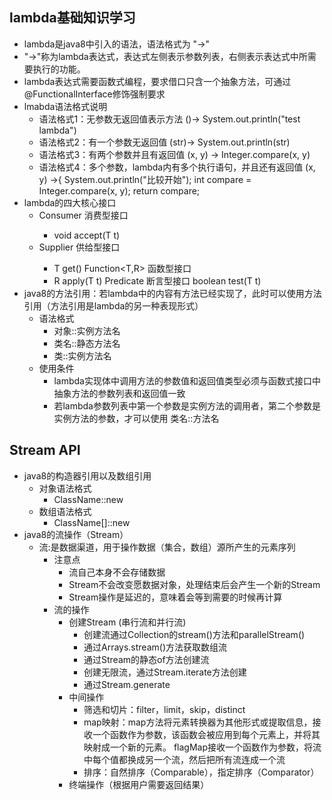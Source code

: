 ## lambda基础知识学习
* lambda是java8中引入的语法，语法格式为 "->"
* "->"称为lambda表达式，表达式左侧表示参数列表，右侧表示表达式中所需要执行的功能。
* lambda表达式需要函数式编程，要求借口只含一个抽象方法，可通过@FunctionalInterface修饰强制要求
* lmabda语法格式说明
     * 语法格式1：无参数无返回值表示方法
       ()-> System.out.println("test lambda")
     * 语法格式2：有一个参数无返回值
       (str)-> System.out.println(str)
     * 语法格式3：有两个参数并且有返回值
       (x, y) -> Integer.compare(x, y)
     * 语法格式4：多个参数，lambda内有多个执行语句，并且还有返回值
       (x, y) ->{
                 System.out.println("比较开始");
                 int compare = Integer.compare(x, y);
                 return compare;
* lambda的四大核心接口
    * Consumer<T> 消费型接口 
        * void accept(T t)
    * Supplier<T> 供给型接口
        * T get()
    Function<T,R> 函数型接口
        * R apply(T t)
    Predicate<T> 断言型接口
        boolean test(T t)  
* java8的方法引用：若lambda中的内容有方法已经实现了，此时可以使用方法引用（方法引用是lambda的另一种表现形式）
    * 语法格式
        * 对象::实例方法名
        * 类名::静态方法名
        * 类::实例方法名
    * 使用条件
        * lambda实现体中调用方法的参数值和返回值类型必须与函数式接口中抽象方法的参数列表和返回值一致
        * 若lambda参数列表中第一个参数是实例方法的调用者，第二个参数是实例方法的参数，才可以使用 类名::方法名
## Stream API
* java8的构造器引用以及数组引用
    * 对象语法格式
        * ClassName::new
    * 数组语法格式
        * ClassName[]::new
* java8的流操作（Stream）
    * 流:是数据渠道，用于操作数据（集合，数组）源所产生的元素序列
        * 注意点
            * 流自己本身不会存储数据
            * Stream不会改变愿数据对象，处理结束后会产生一个新的Stream
            * Stream操作是延迟的，意味着会等到需要的时候再计算
        * 流的操作
            * 创建Stream (串行流和并行流)
                * 创建流通过Collection的stream()方法和parallelStream()
                * 通过Arrays.stream()方法获取数组流
                * 通过Stream的静态of方法创建流
                * 创建无限流，通过Stream.iterate方法创建
                * 通过Stream.generate
            * 中间操作
                * 筛选和切片：filter，limit，skip，distinct
                * map映射：map方法将元素转换器为其他形式或提取信息，接收一个函数作为参数，该函数会被应用到每个元素上，并将其映射成一个新的元素。
                          flagMap接收一个函数作为参数，将流中每个值都换成另一个流，然后把所有流连成一个流
                * 排序：自然排序（Comparable），指定排序（Comparator）
            * 终端操作（根据用户需要返回结果）
        
